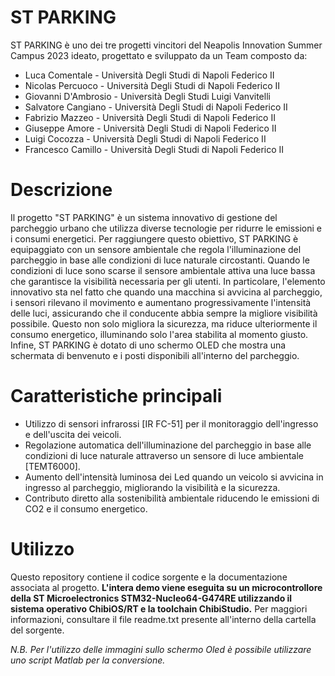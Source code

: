 # ST PARKING
ST PARKING è uno dei tre progetti vincitori del Neapolis Innovation Summer Campus 2023 ideato, progettato e sviluppato da un Team composto da:
- Luca Comentale - Università Degli Studi di Napoli Federico II
- Nicolas Percuoco - Università Degli Studi di Napoli Federico II
- Giovanni D'Ambrosio - Università Degli Studi Luigi Vanvitelli
- Salvatore Cangiano - Università Degli Studi di Napoli Federico II
- Fabrizio Mazzeo - Università Degli Studi di Napoli Federico II
- Giuseppe Amore - Università Degli Studi di Napoli Federico II
- Luigi Cocozza - Università Degli Studi di Napoli Federico II
- Francesco Camillo - Università Degli Studi di Napoli Federico II



# Descrizione
Il progetto "ST PARKING" è un sistema innovativo di gestione del parcheggio urbano che utilizza diverse tecnologie per ridurre le emissioni e i consumi energetici. Per raggiungere questo obiettivo, ST PARKING è equipaggiato con un sensore ambientale che regola l'illuminazione del parcheggio in base alle condizioni di luce naturale circostanti. Quando le condizioni di luce sono scarse il sensore ambientale attiva una luce bassa che garantisce la visibilità necessaria per gli utenti. In particolare, l'elemento innovativo sta nel fatto che quando una macchina si avvicina al parcheggio, i sensori rilevano il movimento e aumentano progressivamente l'intensità delle luci, assicurando che il conducente abbia sempre la migliore visibilità possibile. Questo non solo migliora la sicurezza, ma riduce ulteriormente il consumo energetico, illuminando solo l'area stabilita al momento giusto. Infine, ST PARKING è dotato di uno schermo OLED che mostra una schermata di benvenuto e i posti disponibili all'interno del parcheggio. 

# Caratteristiche principali
- Utilizzo di sensori infrarossi [IR FC-51] per il monitoraggio dell'ingresso e dell'uscita dei veicoli.
- Regolazione automatica dell'illuminazione del parcheggio in base alle condizioni di luce naturale attraverso un sensore di luce ambientale [TEMT6000].
- Aumento dell'intensità luminosa dei Led quando un veicolo si avvicina in ingresso al parcheggio, migliorando la visibilità e la sicurezza.
- Contributo diretto alla sostenibilità ambientale riducendo le emissioni di CO2 e il consumo energetico.

# Utilizzo
Questo repository contiene il codice sorgente e la documentazione associata al progetto. __L'intera demo viene eseguita su un microcontrollore della ST Microelectronics STM32-Nucleo64-G474RE utilizzando il sistema operativo ChibiOS/RT e la toolchain ChibiStudio.__
Per maggiori informazioni, consultare il file readme.txt presente all'interno della cartella del sorgente. 

*N.B. Per l'utilizzo delle immagini sullo schermo Oled è possibile utilizzare uno script Matlab per la conversione.*

